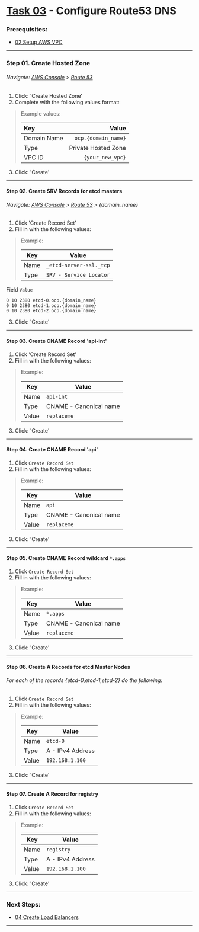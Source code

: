 # [Task 03](../task/route53/) - Configure Route53 DNS
### Prerequisites:
  + [02 Setup AWS VPC]
--------------------------------------------------------------------------------
### Step 01\. Create Hosted Zone
###### Navigate: [AWS Console] > [Route 53] 
  1. Click: 'Create Hosted Zone'
  2. Complete with the following values format:
> Example values:
>
>   | Key          | Value               |
>   |:-------------|--------------------:|
>   | Domain Name  | `ocp.{domain_name}` |
>   | Type         | Private Hosted Zone |
>   | VPC ID       | `{your_new_vpc}`    |

  3. Click: 'Create'

--------------------------------------------------------------------------------
#### Step 02\. Create SRV Records for etcd masters
###### Navigate: [AWS Console] > [Route 53] > {domain_name}
  1. Click 'Create Record Set'
  2. Fill in with the following values:
>   Example:
>
>   | Key  | Value                   |
>   |------|-------------------------|
>   | Name | `_etcd-server-ssl._tcp` |
>   | Type | `SRV - Service Locator` |

   Field `Value`                          
```
0 10 2380 etcd-0.ocp.{domain_name}
0 10 2380 etcd-1.ocp.{domain_name}
0 10 2380 etcd-2.ocp.{domain_name}
```
  3. Click: 'Create'

--------------------------------------------------------------------------------
#### Step 03\. Create CNAME Record 'api-int'
  1. Click 'Create Record Set'
  2. Fill in with the following values:
>   Example:
>
>   | Key   | Value                   |
>   |-------|-------------------------|
>   | Name  | ` api-int `             |
>   | Type  | CNAME - Canonical name  |
>   | Value | ` replaceme `           |

  3. Click: 'Create'

--------------------------------------------------------------------------------
#### Step 04\. Create CNAME Record 'api'
  1. Click `Create Record Set`
  2. Fill in with the following values:
>   Example:
>
>   | Key   | Value                   |
>   |-------|-------------------------|
>   | Name  | ` api `                 |
>   | Type  | CNAME - Canonical name  |
>   | Value | ` replaceme `           |

  3. Click: 'Create'

--------------------------------------------------------------------------------
#### Step 05\. Create CNAME Record wildcard `*.apps`
  1. Click `Create Record Set`
  2. Fill in with the following values:
>   Example:
>
>   | Key   | Value                   |
>   |-------|-------------------------|
>   | Name  | ` *.apps `              |
>   | Type  | CNAME - Canonical name  |
>   | Value | ` replaceme `           |

  3. Click: 'Create'

--------------------------------------------------------------------------------
#### Step 06\. Create A Records for etcd Master Nodes
###### For each of the records {etcd-0,etcd-1,etcd-2} do the following:
  1. Click `Create Record Set`
  2. Fill in with the following values:
>   Example:
>
>   | Key   | Value                   |
>   |-------|-------------------------|
>   | Name  | ` etcd-0 `              |
>   | Type  | A - IPv4 Address        |
>   | Value | ` 192.168.1.100 `       |

  3. Click: 'Create'

--------------------------------------------------------------------------------
#### Step 07\. Create A Record for registry
  1. Click `Create Record Set`
  2. Fill in with the following values:
>   Example:
>
>   | Key   | Value                   |
>   |-------|-------------------------|
>   | Name  | ` registry `            |
>   | Type  | A - IPv4 Address        |
>   | Value | ` 192.168.1.100 `       |

  3. Click: 'Create'

---------------------------------------------------------------------------------
### Next Steps:
  + [04 Create Load Balancers]
--------------------------------------------------------------------------------
[02 Setup AWS VPC]:../manual/02_SetupVPC.md
[04 Create Load Balancers]:../manual/04_LoadBalancer.md
[AWS Console]:https://console.amazonaws-us-gov.com/console/home
[Route 53]:https://console.amazonaws-us-gov.com/route53/home
